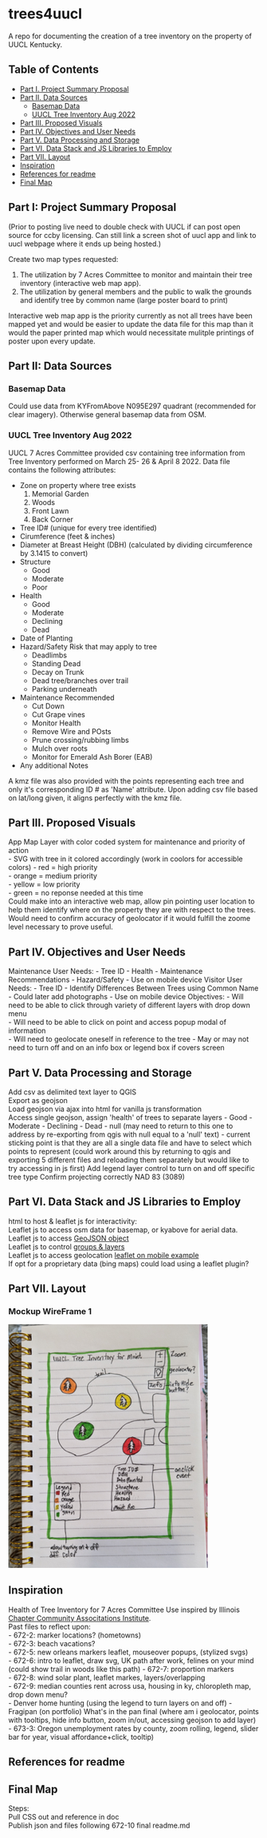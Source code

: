 # trees4uucl
A repo for documenting the creation of a tree inventory on the property of UUCL Kentucky.

<!-- TOC -->

## Table of Contents
- [Part I. Project Summary Proposal ](#part-i-project-summary-proposal)  
- [Part II. Data Sources ](#part-ii-data-sources)  
    - [Basemap Data](#basemap-data)
    - [UUCL Tree Inventory Aug 2022](#uucl-tree-inventory-aug-2022)
- [Part III. Proposed Visuals](#part-iii-proposed-visuals)
- [Part IV. Objectives and User Needs](#part-iv-objectives-and-user-needs)
- [Part V. Data Processing and Storage](#part-v-data-processing-and-storage)
- [Part VI. Data Stack and JS Libraries to Employ](#part-vi-data-stack-and-js-libraries-to-employ)
- [Part VII. Layout](#part-vii-layout)
- [Inspiration](#inspiration)
- [References for readme](#references-for-readme)  
- [Final Map](#Final-Map)

<!-- /TOC -->

## Part I: Project Summary Proposal
(Prior to posting live need to double check with UUCL if can post open source for ccby licensing. Can still link a screen shot of uucl app and link to uucl webpage where it ends up being hosted.)

Create two map types requested:
1. The utilization by 7 Acres Committee to monitor and maintain their tree inventory (interactive web map app).
2. The utilization by general members and the public to walk the grounds and identify tree by common name (large poster board to print)

Interactive web map app is the priority currently as not all trees have been mapped yet and would be easier to update the data file for this map than it would the paper printed map which would necessitate mulitple printings of poster upon every update.

## Part II: Data Sources
### Basemap Data
Could use data from KYFromAbove N095E297 quadrant (recommended for clear imagery).
Otherwise general basemap data from OSM.

### UUCL Tree Inventory Aug 2022
UUCL 7 Acres Committee provided csv containing tree information from Tree Inventory performed on March 25- 26 & April 8 2022. Data file contains the following attributes:
- Zone on property where tree exists
    1. Memorial Garden
    2. Woods
    3. Front Lawn
    4. Back Corner
- Tree ID# (unique for every tree identified)
- Cirumference (feet & inches)
- Diameter at Breast Height (DBH) (calculated by dividing circumference by 3.1415 to convert)
- Structure
    - Good
    - Moderate
    - Poor
- Health 
    - Good
    - Moderate
    - Declining
    - Dead
- Date of Planting
- Hazard/Safety Risk that may apply to tree
    - Deadlimbs
    - Standing Dead
    - Decay on Trunk
    - Dead tree/branches over trail
    - Parking underneath
- Maintenance Recommended
    - Cut Down
    - Cut Grape vines
    - Monitor Health
    - Remove Wire and POsts
    - Prune crossing/rubbing limbs
    - Mulch over roots
    - Monitor for Emerald Ash Borer (EAB)
- Any additional Notes

A kmz file was also provided with the points representing each tree and only it's corresponding ID # as 'Name' attribute.
Upon adding csv file based on lat/long given, it aligns perfectly with the kmz file.

## Part III. Proposed Visuals  
App Map Layer with color coded system for maintenance and priority of action  
    - SVG with tree in it colored accordingly (work in coolors for accessible colors)
        - red = high priority  
        - orange = medium priority  
        - yellow = low priority  
        - green = no reponse needed at this time  
Could make into an interactive web map, allow pin pointing user location to help them identify where on the property they are with respect to the trees.  Would need to confirm accuracy of geolocator if it would fulfill the zoome level necessary to prove useful.  

## Part IV. Objectives and User Needs
Maintenance User Needs: 
    - Tree ID 
    - Health 
    - Maintenance Recommendations
    - Hazard/Safety
    - Use on mobile device
Visitor User Needs:
    - Tree ID 
    - Identify Differences Between Trees using Common Name
    - Could later add photographs
    - Use on mobile device
Objectives:
    - Will need to be able to click through variety of different layers with drop down menu  
    - Will need to be able to click on point and access popup modal of information  
    - Will need to geolocate oneself in reference to the tree 
    - May or may not need to turn off and on an info box or legend box if covers screen 

## Part V. Data Processing and Storage
Add csv as delimited text layer to QGIS  
Export as geojson  
Load geojson via ajax into html for vanilla js transformation  
Access single geojson, assign 'health' of trees to separate layers
    - Good
    - Moderate
    - Declining
    - Dead
    - null (may need to return to this one to address by re-exporting from qgis with null equal to a 'null' text)
    - current sticking point is that they are all a single data file and have to select which points to represent (could work around this by returning to qgis and exporting 5 different files and reloading them separately but would like to try accessing in js first)
Add legend layer control to turn on and off specific tree type
Confirm projecting correctly NAD 83 (3089)

## Part VI. Data Stack and JS Libraries to Employ  
html to host & leaflet js for interactivity:  
Leaflet js to access osm data for basemap, or kyabove for aerial data.  
Leaflet js to access [GeoJSON object](https://leafletjs.com/examples/geojson/)   
Leaflet js to control [groups & layers](https://leafletjs.com/examples/layers-control/)  
Leaflet js to access geolocation [leaflet on mobile example](https://leafletjs.com/examples/mobile/)  
If opt for a proprietary data (bing maps) could load using a leaflet plugin?  



## Part VII. Layout  
### Mockup WireFrame 1  
<img src="images/wireframe1_20230124.jpg" alt="image" width="400"/>

## Inspiration  
Health of Tree Inventory for 7 Acres Committee Use inspired by Illinois [Chapter Community Associtations Institute](https://www.cai-illinois.org/tree-inventory-community-benefits-seeing-forest-trees/).  
Past files to reflect upon:  
    - 672-2: marker locations? (hometowns)  
    - 672-3: beach vacations?  
    - 672-5: new orleans markers leaflet, mouseover popups, (stylized svgs)  
    - 672-6: intro to leaflet, draw svg, UK path after work, felines on your mind (could show trail in woods like this path) 
    - 672-7: proportion markers  
    - 672-8: wind solar plant, leaflet markes, layers/overlapping  
    - 672-9: median counties rent across usa, housing in ky, chloropleth map, drop down menu?  
    - Denver home hunting (using the legend to turn layers on and off)
    - Fragipan (on portfolio) What's in the pan final (where am i geolocator, points with tooltips, hide info button, zoom in/out, accessing geojson to add layer)  
    - 673-3: Oregon unemployment rates by county, zoom rolling, legend, slider bar for year, visual affordance+click, tooltip)  

## References for readme  

## Final Map  
Steps:  
Pull CSS out and reference in doc  
Publish json and files following 672-10 final readme.md  